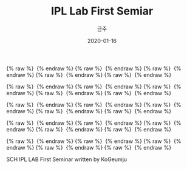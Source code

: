 ﻿---
title : "IPL Lab First Semiar"
author : "금주"
#categories : - Seminar
date: "2020-01-16"
---

{% raw %} <img src="https://github.com/bcloved/bcloved.github.io/blob/master/assets/images/seminar_1/1.jpg" alt=""> {% endraw %}
{% raw %} <img src="https://github.com/bcloved/bcloved.github.io/blob/master/assets/images/seminar_1/2.jpg" alt=""> {% endraw %}
{% raw %} <img src="https://github.com/bcloved/bcloved.github.io/blob/master/assets/images/seminar_1/3.jpg" alt=""> {% endraw %}
{% raw %} <img src="https://github.com/bcloved/bcloved.github.io/blob/master/assets/images/seminar_1/4.jpg" alt=""> {% endraw %}
{% raw %} <img src="https://github.com/bcloved/bcloved.github.io/blob/master/assets/images/seminar_1/5.jpg" alt=""> {% endraw %}

{% raw %} <img src="https://github.com/bcloved/bcloved.github.io/blob/master/assets/images/seminar_1/6.jpg" alt=""> {% endraw %}
{% raw %} <img src="https://github.com/bcloved/bcloved.github.io/blob/master/assets/images/seminar_1/7.jpg" alt=""> {% endraw %}
{% raw %} <img src="https://github.com/bcloved/bcloved.github.io/blob/master/assets/images/seminar_1/8.jpg" alt=""> {% endraw %}
{% raw %} <img src="https://github.com/bcloved/bcloved.github.io/blob/master/assets/images/seminar_1/9.jpg" alt=""> {% endraw %}
{% raw %} <img src="https://github.com/bcloved/bcloved.github.io/blob/master/assets/images/seminar_1/10.jpg" alt=""> {% endraw %}

{% raw %} <img src="https://github.com/bcloved/bcloved.github.io/blob/master/assets/images/seminar_1/11.jpg" alt=""> {% endraw %}
{% raw %} <img src="https://github.com/bcloved/bcloved.github.io/blob/master/assets/images/seminar_1/12.jpg" alt=""> {% endraw %}
{% raw %} <img src="https://github.com/bcloved/bcloved.github.io/blob/master/assets/images/seminar_1/13.jpg" alt=""> {% endraw %}
{% raw %} <img src="https://github.com/bcloved/bcloved.github.io/blob/master/assets/images/seminar_1/14.jpg" alt=""> {% endraw %}
{% raw %} <img src="https://github.com/bcloved/bcloved.github.io/blob/master/assets/images/seminar_1/15.jpg" alt=""> {% endraw %}

{% raw %} <img src="https://github.com/bcloved/bcloved.github.io/blob/master/assets/images/seminar_1/16.jpg" alt=""> {% endraw %}
{% raw %} <img src="https://github.com/bcloved/bcloved.github.io/blob/master/assets/images/seminar_1/17.jpg" alt=""> {% endraw %}
{% raw %} <img src="https://github.com/bcloved/bcloved.github.io/blob/master/assets/images/seminar_1/18.jpg" alt=""> {% endraw %}
{% raw %} <img src="https://github.com/bcloved/bcloved.github.io/blob/master/assets/images/seminar_1/19.jpg" alt=""> {% endraw %}
{% raw %} <img src="https://github.com/bcloved/bcloved.github.io/blob/master/assets/images/seminar_1/20.jpg" alt=""> {% endraw %}

{% raw %} <img src="https://github.com/bcloved/bcloved.github.io/blob/master/assets/images/seminar_1/21.jpg" alt=""> {% endraw %}
{% raw %} <img src="https://github.com/bcloved/bcloved.github.io/blob/master/assets/images/seminar_1/22.jpg" alt=""> {% endraw %}
{% raw %} <img src="https://github.com/bcloved/bcloved.github.io/blob/master/assets/images/seminar_1/23.jpg" alt=""> {% endraw %}
{% raw %} <img src="https://github.com/bcloved/bcloved.github.io/blob/master/assets/images/seminar_1/24.jpg" alt=""> {% endraw %}
{% raw %} <img src="https://github.com/bcloved/bcloved.github.io/blob/master/assets/images/seminar_1/25.jpg" alt=""> {% endraw %}

SCH IPL LAB First Seminar written by KoGeumju
